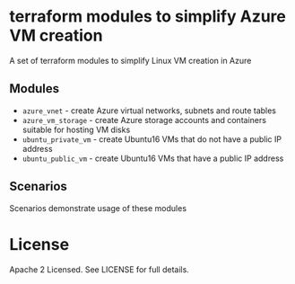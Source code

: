 terraform modules to simplify Azure VM creation
===========

A set of terraform modules to simplify Linux VM creation in Azure


Modules
----------------------

- `azure_vnet` - create Azure virtual networks, subnets and route tables
- `azure_vm_storage` - create Azure storage accounts and containers suitable for hosting VM disks
- `ubuntu_private_vm` - create Ubuntu16 VMs that do not have a public IP address
- `ubuntu_public_vm` - create Ubuntu16 VMs that  have a public IP address

Scenarios
-----
Scenarios demonstrate usage of these modules

License
=======

Apache 2 Licensed. See LICENSE for full details.
